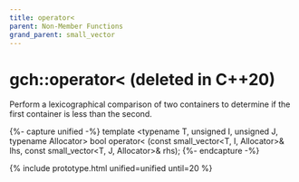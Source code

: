 ```yaml
---
title: operator<
parent: Non-Member Functions
grand_parent: small_vector
---
```


# gch::operator< <span class="title-annotation">(deleted in C++20)</span>

Perform a lexicographical comparison of two containers to determine if the first
container is less than the second.

{%- capture unified -%}
template <typename T, unsigned I, unsigned J, typename Allocator>
bool
operator< (const small_vector<T, I, Allocator>& lhs,
           const small_vector<T, J, Allocator>& rhs);
{%- endcapture -%}

{% include prototype.html unified=unified until=20 %}
